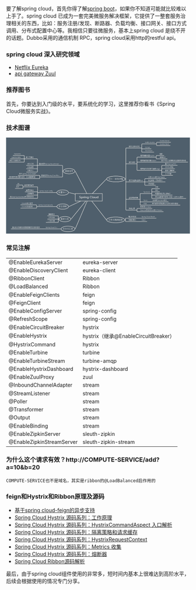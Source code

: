 要了解spring cloud，首先你得了解[spring boot](https://github.com/alex2chen/spring-boot-cloud-note/blob/master/readme.md)，如果你不知道可能就比较难以上手了。spring cloud 已成为一套完美微服务解决框架，它提供了一整套服务治理相关的东西，比如：服务注册/发现、断路器、负载均衡、接口网关、接口方式调用、分布式配置中心等。我相信只要往微服务，基本上spring cloud 是绕不开的话题。Dubbo采用的通信机制 RPC，spring cloud采用http的restful api。

### spring cloud 深入研究领域
- [Netflix Eureka](https://springcloud.cc/spring-cloud-dalston.html#spring-cloud-eureka-server "服务发现")
- [api gateway Zuul](https://springcloud.cc/spring-cloud-dalston.html#_router_and_filter_zuul)

### 推荐图书
首先，你要达到入门级的水平，要系统化的学习，这里推荐你看书《Spring Cloud微服务实战》。

### 技术图谱
![spring-cloud](ext/spring-cloud-skill.jpg "spring-cloud")

### 常见注解
<table><tbody><tr><td>@EnableEurekaServer</td>
	<td>eureka-server</td>
</tr><tr><td>@EnableDiscoveryClient</td>
	<td>eureka-client</td>
</tr><tr><td>@RibbonClient</td>
	<td>Ribbon</td>
</tr><tr><td>@LoadBalanced</td>
	<td>Ribbon</td>
</tr><tr><td>@EnableFeignClients</td>
	<td>feign</td>
</tr><tr><td>@FeignClient</td>
	<td>feign</td>
</tr><tr><td>@EnableConfigServer</td>
	<td>spring-config</td>
</tr><tr><td>@RefreshScope&nbsp;</td>
	<td>spring-config</td>
</tr><tr><td>@EnableCircuitBreaker</td>
	<td>hystrix</td>
</tr><tr><td>@EnableHystrix</td>
	<td>hystrix（继承@EnableCircuitBreaker）</td>
</tr><tr><td>@HystrixCommand</td>
	<td>hystrix</td>
</tr><tr><td>@EnableTurbine</td>
	<td>turbine</td>
</tr><tr><td>@EnableTurbineStream</td>
	<td>turbine-amqp</td>
</tr><tr><td>@EnableHystrixDashboard</td>
	<td>hystrix-dashboard</td>
</tr><tr><td>@EnableZuulProxy</td>
	<td>zuul</td>
</tr><tr><td>@InboundChannelAdapter</td>
	<td>stream</td>
</tr><tr><td>@StreamListener&nbsp;</td>
	<td>stream</td>
</tr><tr><td>@Poller</td>
	<td>stream</td>
</tr><tr><td>@Transformer</td>
	<td>stream</td>
</tr><tr><td>@Output</td>
	<td>stream</td>
</tr><tr><td>@EnableBinding</td>
	<td>stream</td>
</tr><tr><td>@EnableZipkinServer</td>
	<td>sleuth-zipkin</td>
</tr><tr><td>@EnableZipkinStreamServer</td>
	<td>sleuth-zipkin-stream</td>
</tr></tbody></table>
	
### 为什么这个请求有效？http://COMPUTE-SERVICE/add?a=10&b=20   
	COMPUTE-SERVICE也不是域名，其实是ribbon的@LoadBalanced启作用的
	
### feign和Hystrix和Ribbon原理及源码
- [基于spring cloud-feign的异步支持](https://blog.csdn.net/alex_xfboy/article/details/81506076)
- [Spring Cloud Hystrix 源码系列：工作原理](https://blog.csdn.net/alex_xfboy/article/details/85069742)
- [Spring Cloud Hystrix 源码系列：HystrixCommandAspect 入口解析](https://blog.csdn.net/alex_xfboy/article/details/88720949)
- [Spring Cloud Hystrix 源码系列：隔离策略和请求缓存](https://blog.csdn.net/alex_xfboy/article/details/87990077)
- [Spring Cloud Hystrix 源码系列：HystrixRequestContext](https://blog.csdn.net/alex_xfboy/article/details/87989995)
- [Spring Cloud Hystrix 源码系列：Metrics 收集](https://blog.csdn.net/alex_xfboy/article/details/87989958)
- [Spring Cloud Hystrix 源码系列：熔断器](https://blog.csdn.net/alex_xfboy/article/details/87989008)
- [Spring Cloud Ribbon源码解析](https://blog.csdn.net/alex_xfboy/article/details/88166216)

最后，由于spring cloud组件使用的非常多，短时间内基本上很难达到高阶水平，后续会根据使用的情况专门分享。
